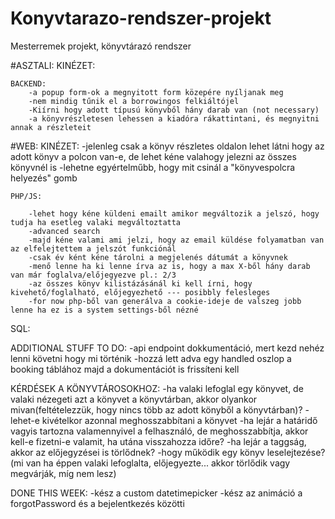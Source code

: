 # Konyvtarazo-rendszer-projekt
Mesterremek projekt, könyvtárazó rendszer


#ASZTALI:
    KINÉZET:

    BACKEND:
        -a popup form-ok a megnyitott form közepére nyíljanak meg
        -nem mindig tűnik el a borrowingos felkiáltójel
        -Kiírni hogy adott típusú könyvből hány darab van (not necessary)
        -a könyvrészletesen lehessen a kiadóra rákattintani, és megnyitni annak a részleteit

#WEB:
    KINÉZET:
        -jelenleg csak a könyv részletes oldalon lehet látni hogy az adott könyv a polcon van-e, de lehet kéne valahogy jelezni az összes könyvnél is
        -lehetne egyértelműbb, hogy mit csinál a "könyvespolcra helyezés" gomb   
        
        

    PHP/JS:
        
        -lehet hogy kéne küldeni emailt amikor megváltozik a jelszó, hogy tudja ha esetleg valaki megváltoztatta
        -advanced search
        -majd kéne valami ami jelzi, hogy az email küldése folyamatban van az elfelejtettem a jelszót funkciónál
        -csak év ként kéne tárolni a megjelenés dátumát a könyvnek
        -menő lenne ha ki lenne írva az is, hogy a max X-ből hány darab van már foglalva/előjegyezve pl.: 2/3
        -az összes könyv kilistázásánál ki kell írni, hogy kivehető/foglalható, előjegyezhető --- posibbly felesleges
        -for now php-ből van generálva a cookie-ideje de valszeg jobb lenne ha ez is a system settings-ből nézné

SQL:


ADDITIONAL STUFF TO DO:
-api endpoint dokkumentáció, mert kezd nehéz lenni követni hogy mi történik 
-hozzá lett adva egy handled oszlop a booking táblához majd a dokumentációt is frissíteni kell

KÉRDÉSEK A KÖNYVTÁROSOKHOZ:
-ha valaki lefoglal egy könyvet, de valaki nézegeti azt a könyvet a könyvtárban, akkor olyankor mivan(feltételezzük, hogy nincs több az adott könyből a könyvtárban)?
-lehet-e kivételkor azonnal meghosszabbítani a könyvet
-ha lejár a határidő vagyis tartozna valamennyivel a felhasználó, de meghosszabbítja, akkor kell-e fizetni-e valamit, ha utána visszahozza időre?
-ha lejár a taggság, akkor az előjegyzései is törlődnek?
-hogy működik egy könyv leselejtezése? (mi van ha éppen valaki lefoglalta, előjegyezte... akkor törlődik vagy megvárják, míg nem lesz)


DONE THIS WEEK:
-kész a custom datetimepicker
-kész az animáció a forgotPassword és a bejelentkezés közötti
